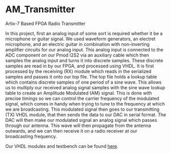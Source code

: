 # AM_Transmitter
Artix-7 Based FPGA Radio Transmitter

In this project, first an analog input of some sort is required whether it be a microphone or guitar signal. We used waveform generators, an electret microphone, and an electric guitar in combination with non-inverting amplifier circuits for our analog input. This analog input is connected to the ADC component on our Pmod I2S2 via an auxiliary cable which then samples the analog input and turns it into discrete samples. These discrete samples are read in by our FPGA, and processed using VHDL. It is first processed by the receiving (RX) module which reads in the serialized samples and passes it onto our top file. The top file holds a lookup table which contains discrete samples of one period of a sine wave. This allows us to multiply our received analog signal samples with the sine wave lookup table to create an Amplitude Modulated (AM) signal. This is done with precise timings so we can control the carrier frequency of the modulated signal, which comes in handy when trying to tune to the frequency at which we are broadcasting. This modulated signal then goes to our transmitting (TX) VHDL module, that then sends the data to our DAC in serial format. The DAC will then make our modulated signal an analog signal which passes through our antenna. This wave will then propagate from the antenna outwards, and we can then receive it on a radio receiver at our broadcasting frequency.

Our VHDL modules and testbench can be found [here](/radio3/radio3.srcs/sources_1).
